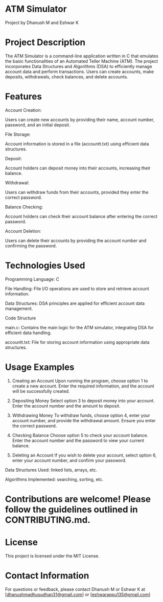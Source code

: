 # ATM Simulator

Project by Dhanush M and Eshwar K 

# Project Description
The ATM Simulator is a command-line application written in C that emulates the basic functionalities of an Automated Teller Machine (ATM). The project incorporates Data Structures and Algorithms (DSA) to efficiently manage account data and perform transactions. Users can create accounts, make deposits, withdrawals, check balances, and delete accounts.

# Features

Account Creation:

Users can create new accounts by providing their name, account number, password, and an initial deposit.

File Storage:

Account information is stored in a file (accountt.txt) using efficient data structures.

Deposit:

Account holders can deposit money into their accounts, increasing their balance.

Withdrawal:

Users can withdraw funds from their accounts, provided they enter the correct password.

Balance Checking:

Account holders can check their account balance after entering the correct password.

Account Deletion:

Users can delete their accounts by providing the account number and confirming the password.

# Technologies Used

Programming Language: C

File Handling: File I/O operations are used to store and retrieve account information.

Data Structures: DSA principles are applied for efficient account data management.

Code Structure

main.c: Contains the main logic for the ATM simulator, integrating DSA for efficient data handling.

accountt.txt: File for storing account information using appropriate data structures.

# Usage Examples

1. Creating an Account
Upon running the program, choose option 1 to create a new account. Enter the required information, and the account will be successfully created.

2. Depositing Money
Select option 3 to deposit money into your account. Enter the account number and the amount to deposit.

3. Withdrawing Money
To withdraw funds, choose option 4, enter your account number, and provide the withdrawal amount. Ensure you enter the correct password.

4. Checking Balance
Choose option 5 to check your account balance. Enter the account number and the password to view your current balance.

5. Deleting an Account
If you wish to delete your account, select option 6, enter your account number, and confirm your password.


Data Structures Used:  linked lists, arrays, etc.

Algorithms Implemented:  searching, sorting, etc.  

# Contributions are welcome! Please follow the guidelines outlined in CONTRIBUTING.md.

# License
This project is licensed under the MIT License.

# Contact Information
For questions or feedback, please contact Dhanush M or Eshwar K at [dhanushmadhusudhan31@gmail.com] or [eshwarappu135@gmail.com] 

